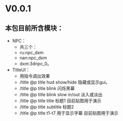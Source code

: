 # V0.0.1
## 本包目前所含模块：
 - NPC：
   - 共三个：
   - ru:npc_dxm
   - nan:npc_dxm
   - dxm:3dnpc_0。
 - TitleUI：
   - 用指令调出效果
   - /title @p title hud show/hide 隐藏或显示gui。
   - /title @p title blink 闪烁黑幕
   - /title @p title blink slow in/out 淡入或淡出
   - /title @p title title 标题1 目前贴图用于演示
   - /title @p title subtitle 标题2
   - /title @p title t1-t7 用于显示字幕 目前贴图用于演示